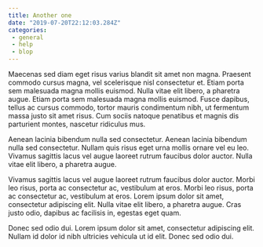 ```yaml
---
title: Another one
date: "2019-07-20T22:12:03.284Z"
categories:
 - general
 - help
 - blop
---
```


Maecenas sed diam eget risus varius blandit sit amet non magna. Praesent commodo cursus magna, vel scelerisque nisl consectetur et. Etiam porta sem malesuada magna mollis euismod. Nulla vitae elit libero, a pharetra augue. Etiam porta sem malesuada magna mollis euismod. Fusce dapibus, tellus ac cursus commodo, tortor mauris condimentum nibh, ut fermentum massa justo sit amet risus. Cum sociis natoque penatibus et magnis dis parturient montes, nascetur ridiculus mus.

Aenean lacinia bibendum nulla sed consectetur. Aenean lacinia bibendum nulla sed consectetur. Nullam quis risus eget urna mollis ornare vel eu leo. Vivamus sagittis lacus vel augue laoreet rutrum faucibus dolor auctor. Nulla vitae elit libero, a pharetra augue.

Vivamus sagittis lacus vel augue laoreet rutrum faucibus dolor auctor. Morbi leo risus, porta ac consectetur ac, vestibulum at eros. Morbi leo risus, porta ac consectetur ac, vestibulum at eros. Lorem ipsum dolor sit amet, consectetur adipiscing elit. Nulla vitae elit libero, a pharetra augue. Cras justo odio, dapibus ac facilisis in, egestas eget quam.

Donec sed odio dui. Lorem ipsum dolor sit amet, consectetur adipiscing elit. Nullam id dolor id nibh ultricies vehicula ut id elit. Donec sed odio dui.
